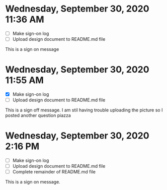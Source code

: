 # Wednesday, September 30, 2020 11:36 AM
- [ ] Make sign-on log 
- [ ] Upload design document to README.md file

This is a sign on message 

# Wednesday, September 30, 2020 11:55 AM
- [X] Make sign-on log 
- [ ] Upload design document to README.md file

This is a sign off message. I am stil having trouble uploading the picture so I posted another question piazza

# Wednesday, September 30, 2020 2:16 PM
- [ ] Make sign-on log 
- [ ] Upload design document to README.md file
- [ ] Complete remainder of README.md file 

This is a sign on message.